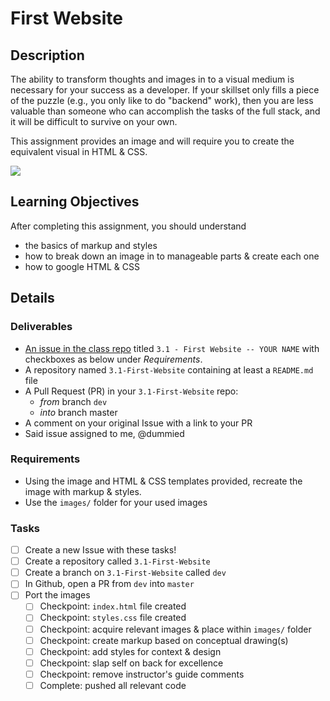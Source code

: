 # First Website

## Description
The ability to transform thoughts and images in to a visual medium is necessary for your success as a developer. If your skillset only fills a piece of the puzzle (e.g., you only like to do "backend" work), then you are less valuable than someone who can accomplish the tasks of the full stack, and it will be difficult to survive on your own.

This assignment provides an image and will require you to create the
equivalent visual in HTML & CSS.

![](http://img3.wikia.nocookie.net/__cb20120508204306/glee/images/d/da/Omg..gif)

## Learning Objectives
After completing this assignment, you should understand
* the basics of markup and styles
* how to break down an image in to manageable parts & create each one
* how to google HTML & CSS

## Details

### Deliverables
* [An issue in the class repo](https://github.com/tiy-indianapolis-ror-june2015/assignments) titled `3.1 - First Website -- YOUR NAME` with checkboxes as below under _Requirements_.
* A repository named `3.1-First-Website` containing at least a `README.md` file
* A Pull Request (PR) in your `3.1-First-Website` repo:
  * _from_ branch `dev`
  * _into_ branch master
* A comment on your original Issue with a link to your PR
* Said issue assigned to me, @dummied

### Requirements
* Using the image and HTML & CSS templates provided, recreate the image with markup & styles.
* Use the `images/` folder for your used images

### Tasks
- [ ] Create a new Issue with these tasks!
- [ ] Create a repository called `3.1-First-Website`
- [ ] Create a branch on `3.1-First-Website` called `dev`
- [ ] In Github, open a PR from `dev` into `master`
- [ ] Port the images
  - [ ] Checkpoint: `index.html` file created
  - [ ] Checkpoint: `styles.css` file created
  - [ ] Checkpoint: acquire relevant images & place within `images/` folder
  - [ ] Checkpoint: create markup based on conceptual drawing(s)
  - [ ] Checkpoint: add styles for context & design
  - [ ] Checkpoint: slap self on back for excellence
  - [ ] Checkpoint: remove instructor's guide comments
  - [ ] Complete: pushed all relevant code
